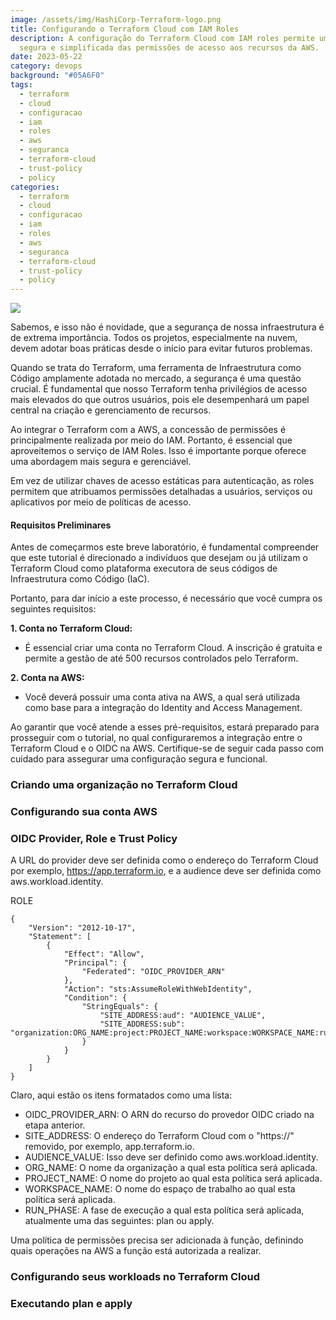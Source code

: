 ```yaml
---
image: /assets/img/HashiCorp-Terraform-logo.png
title: Configurando o Terraform Cloud com IAM Roles
description: A configuração do Terraform Cloud com IAM roles permite uma gestão
  segura e simplificada das permissões de acesso aos recursos da AWS.
date: 2023-05-22
category: devops
background: "#05A6F0"
tags:
  - terraform
  - cloud
  - configuracao
  - iam
  - roles
  - aws
  - seguranca
  - terraform-cloud
  - trust-policy
  - policy
categories:
  - terraform
  - cloud
  - configuracao
  - iam
  - roles
  - aws
  - seguranca
  - terraform-cloud
  - trust-policy
  - policy
---
```

![](/assets/img/HashiCorp-Terraform-logo.png)

Sabemos, e isso não é novidade, que a segurança de nossa infraestrutura é de extrema importância. Todos os projetos, especialmente na nuvem, devem adotar boas práticas desde o início para evitar futuros problemas.

Quando se trata do Terraform, uma ferramenta de Infraestrutura como Código amplamente adotada no mercado, a segurança é uma questão crucial. É fundamental que nosso Terraform tenha privilégios de acesso mais elevados do que outros usuários, pois ele desempenhará um papel central na criação e gerenciamento de recursos.

Ao integrar o Terraform com a AWS, a concessão de permissões é principalmente realizada por meio do IAM. Portanto, é essencial que aproveitemos o serviço de IAM Roles. Isso é importante porque oferece uma abordagem mais segura e gerenciável.

Em vez de utilizar chaves de acesso estáticas para autenticação, as roles permitem que atribuamos permissões detalhadas a usuários, serviços ou aplicativos por meio de políticas de acesso.

#### **Requisitos Preliminares**

Antes de começarmos este breve laboratório, é fundamental compreender que este tutorial é direcionado a indivíduos que desejam ou já utilizam o Terraform Cloud como plataforma executora de seus códigos de Infraestrutura como Código (IaC).

Portanto, para dar início a este processo, é necessário que você cumpra os seguintes requisitos:

**1. Conta no Terraform Cloud:**

* É essencial criar uma conta no Terraform Cloud. A inscrição é gratuita e permite a gestão de até 500 recursos controlados pelo Terraform.

**2. Conta na AWS:**

* Você deverá possuir uma conta ativa na AWS, a qual será utilizada como base para a integração do Identity and Access Management.

Ao garantir que você atende a esses pré-requisitos, estará preparado para prosseguir com o tutorial, no qual configuraremos a integração entre o Terraform Cloud e o OIDC na AWS. Certifique-se de seguir cada passo com cuidado para assegurar uma configuração segura e funcional.

### Criando uma organização no Terraform Cloud

### Configurando sua conta AWS

### OIDC Provider, Role e Trust Policy

A URL do provider deve ser definida como o endereço do Terraform Cloud por exemplo, https://app.terraform.io, e a audience deve ser definida como aws.workload.identity.

R﻿OLE

```
{
    "Version": "2012-10-17",
    "Statement": [
        {
            "Effect": "Allow",
            "Principal": {
                "Federated": "OIDC_PROVIDER_ARN"
            },
            "Action": "sts:AssumeRoleWithWebIdentity",
            "Condition": {
                "StringEquals": {
                    "SITE_ADDRESS:aud": "AUDIENCE_VALUE",
                    "SITE_ADDRESS:sub": "organization:ORG_NAME:project:PROJECT_NAME:workspace:WORKSPACE_NAME:run_phase:RUN_PHASE"
                }
            }
        }
    ]
}
```

Claro, aqui estão os itens formatados como uma lista:

* OIDC_PROVIDER_ARN: O ARN do recurso do provedor OIDC criado na etapa anterior.
* SITE_ADDRESS: O endereço do Terraform Cloud com o "https://" removido, por exemplo, app.terraform.io.
* AUDIENCE_VALUE: Isso deve ser definido como aws.workload.identity.
* ORG_NAME: O nome da organização a qual esta política será aplicada.
* PROJECT_NAME: O nome do projeto ao qual esta política será aplicada.
* WORKSPACE_NAME: O nome do espaço de trabalho ao qual esta política será aplicada.
* RUN_PHASE: A fase de execução a qual esta política será aplicada, atualmente uma das seguintes: plan ou apply.

Uma política de permissões precisa ser adicionada à função, definindo quais operações na AWS a função está autorizada a realizar.

### Configurando seus workloads no Terraform Cloud

### Executando plan e apply